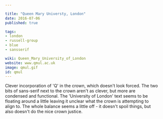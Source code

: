 ```yaml
---

title: "Queen Mary Universty, London"
date: 2016-07-06
published: true

tags:
- london
- russell-group
- blue
- sansserif

wiki: Queen_Mary_University_of_London
website: www.qmul.ac.uk
image: qmul.gif
id: qmul
---
```


Clever incorporation of 'Q' in the crown, which doesn't look forced. The two bits of sans-serif next to the crown aren't as clever, but more are condensed and functional. The 'University of London' text seems to be floating around a little leaving it unclear what the crown is attempting to align to. The whole balance seems a little off - it doesn't spoil things, but also doesn't do the nice crown justice.
